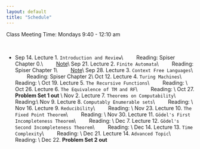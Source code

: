 ```yaml
---
layout: default
title: "Schedule"
---
```


Class Meeting Time: Mondays 9:40 - 12:10 am

<br>

* Sep 14. Lecture 1. `Introduction and Review`\\
&nbsp; &nbsp; &nbsp; &nbsp; Reading: Spiser Chapter 0.\\
&nbsp; &nbsp; &nbsp; &nbsp; [Note](/assets/Review.pdf)\\
Sep 21. Lecture 2. `Finite Automata`\\
&nbsp; &nbsp; &nbsp; &nbsp; Reading: Spiser Chapter 1\\
&nbsp; &nbsp; &nbsp; &nbsp; [Note](/assets/FA.pdf)\\
Sep 28. Lecture 3. `Context Free Languages`\\
&nbsp; &nbsp; &nbsp; &nbsp; Reading: Spiser Chapter 2\\
Oct 12. Lecture 4. `Turing Machines`\\
&nbsp; &nbsp; &nbsp; &nbsp; Reading: \\
Oct 19. Lecture 5. `The Recursive Functions`\\
&nbsp; &nbsp; &nbsp; &nbsp; Reading: \\
Oct 26. Lecture 6. `The Equivalence of TM and RF`\\
&nbsp; &nbsp; &nbsp; &nbsp; Reading: \\
Oct 27. **Problem Set 1 out** \\
Nov 2. Lecture 7. `Theorems on Computability`\\
&nbsp; &nbsp; &nbsp; &nbsp; Reading:\\
Nov 9. Lecture 8. `Computably Enumerable sets`\\
&nbsp; &nbsp; &nbsp; &nbsp; Reading: \\
Nov 16. Lecture 9. `Reducibility`\\
&nbsp; &nbsp; &nbsp; &nbsp; Reading:  \\
Nov 23. Lecture 10. `The Fixed Point Theorem`\\
&nbsp; &nbsp; &nbsp; &nbsp; Reading: \\
Nov 30. Lecture 11. `Gödel's First Incompleteness Theorem`\\
&nbsp; &nbsp; &nbsp; &nbsp; Reading: \\
Dec 7. Lecture 12. `Gödel's Second Incompleteness Theorem`\\
&nbsp; &nbsp; &nbsp; &nbsp; Reading: \\
Dec 14. Lecture 13. `Time Complexity`\\
&nbsp; &nbsp; &nbsp; &nbsp; Reading: \\
Dec 21. Lecture 14. `Advanced Topic`\\
&nbsp; &nbsp; &nbsp; &nbsp; Reading: \\
Dec 22. **Problem Set 2 out**